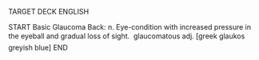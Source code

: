 TARGET DECK
ENGLISH

START
Basic
Glaucoma
Back: n. Eye-condition with increased pressure in the eyeball and gradual loss of sight.  glaucomatous adj. [greek glaukos greyish blue]
END

